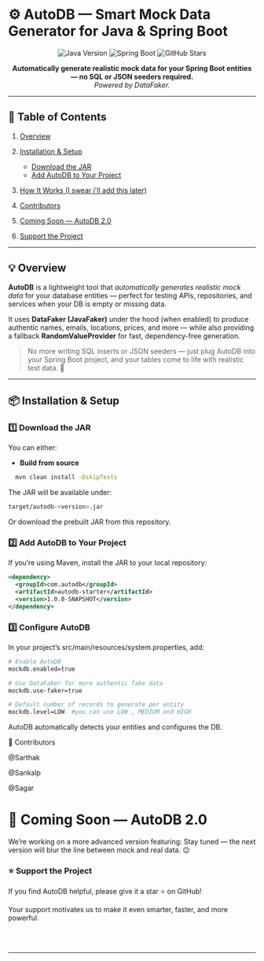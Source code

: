# ⚙️ AutoDB — Smart Mock Data Generator for Java & Spring Boot

<p align="center">
  <img src="https://img.shields.io/badge/Java-17+-red?logo=openjdk" alt="Java Version" />
  <img src="https://img.shields.io/badge/Spring%20Boot-3.x-brightgreen?logo=springboot" alt="Spring Boot" />
  <img src="https://img.shields.io/github/stars/alivepool07/autodb?style=social" alt="GitHub Stars" />
</p>

<p align="center">
  <strong>Automatically generate realistic mock data for your Spring Boot entities — no SQL or JSON seeders required.</strong><br>
  <em>Powered by DataFaker.</em>
</p>

---

## 📑 Table of Contents

1. [Overview](#-overview)
2. [Installation & Setup](#-installation--setup)
   - [Download the JAR](#1️⃣-download-the-jar)
   - [Add AutoDB to Your Project](#2️⃣-add-autodb-to-your-project)

3. [How It Works  (I swear i'll add this later)](#-how-it-works) 
7. [Contributors](#-contributors)
8. [Coming Soon — AutoDB 2.0](#-coming-soon--autodb-20)
9. [Support the Project](#-support-the-project)

---

## 💡 Overview

**AutoDB** is a lightweight tool that *automatically generates realistic mock data* for your database entities — perfect for testing APIs, repositories, and services when your DB is empty or missing data.

It uses **DataFaker (JavaFaker)** under the hood (when enabled) to produce authentic names, emails, locations, prices, and more — while also providing a fallback **RandomValueProvider** for fast, dependency-free generation.

> No more writing SQL inserts or JSON seeders — just plug AutoDB into your Spring Boot project, and your tables come to life with realistic test data. 🚀

---

## 📦 Installation & Setup

### 1️⃣ Download the JAR

You can either:

- **Build from source**
```bash
  mvn clean install -DskipTests
```
The JAR will be available under:

```bash
target/autodb-<version>.jar
```
Or download the prebuilt JAR from this repository.

### 2️⃣ Add AutoDB to Your Project
If you’re using Maven, install the JAR to your local repository:

```xml
<dependency>
  <groupId>com.autodb</groupId>
  <artifactId>autodb-starter</artifactId>
  <version>1.0.0-SNAPSHOT</version>
</dependency>
```

### 3️⃣ Configure AutoDB
In your project’s src/main/resources/system.properties, add:

```bash
# Enable AutoDB
mockdb.enabled=true

# Use DataFaker for more authentic fake data
mockdb.use-faker=true

# Default number of records to generate per entity
mockdb.level=LOW  #you can use LOW , MEDIUM and HIGH
```




AutoDB automatically detects your entities and configures the DB.


🤝 Contributors

@Sarthak 

@Sankalp

@Sagar

# 🔮 Coming Soon — AutoDB 2.0

We’re working on a more advanced version featuring:
Stay tuned — the next version will blur the line between mock and real data. 😉

### ⭐ Support the Project
If you find AutoDB helpful, please give it a star ⭐ on GitHub!

Your support motivates us to make it even smarter, faster, and more powerful.

<br>
<br>




---







